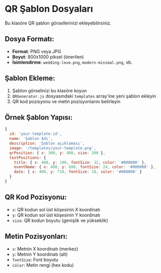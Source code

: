 # QR Şablon Dosyaları

Bu klasöre QR şablon görsellerinizi ekleyebilirsiniz.

## Dosya Formatı:
- **Format**: PNG veya JPG
- **Boyut**: 800x1000 piksel (önerilen)
- **İsimlendirme**: `wedding-love.png`, `modern-minimal.png`, vb.

## Şablon Ekleme:
1. Şablon görselinizi bu klasöre koyun
2. `QRGenerator.js` dosyasındaki `templates` array'ine yeni şablon ekleyin
3. QR kod pozisyonu ve metin pozisyonlarını belirleyin

## Örnek Şablon Yapısı:
```javascript
{
  id: 'your-template-id',
  name: 'Şablon Adı',
  description: 'Şablon açıklaması',
  image: '/templates/your-template.png',
  qrPosition: { x: 300, y: 400, size: 200 },
  textPositions: {
    title: { x: 400, y: 100, fontSize: 32, color: '#000000' },
    eventName: { x: 400, y: 680, fontSize: 24, color: '#000000' },
    date: { x: 400, y: 710, fontSize: 18, color: '#000000' }
  }
}
```

## QR Kod Pozisyonu:
- `x`: QR kodun sol üst köşesinin X koordinatı
- `y`: QR kodun sol üst köşesinin Y koordinatı  
- `size`: QR kodun boyutu (genişlik ve yükseklik)

## Metin Pozisyonları:
- `x`: Metnin X koordinatı (merkez)
- `y`: Metnin Y koordinatı (alt)
- `fontSize`: Font boyutu
- `color`: Metin rengi (hex kodu)
